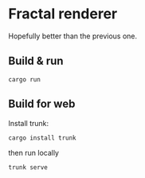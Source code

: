 # Fractal renderer

Hopefully better than the previous one.

## Build & run

`cargo run`

## Build for web

Install trunk:

`cargo install trunk`

then run locally

`trunk serve`
